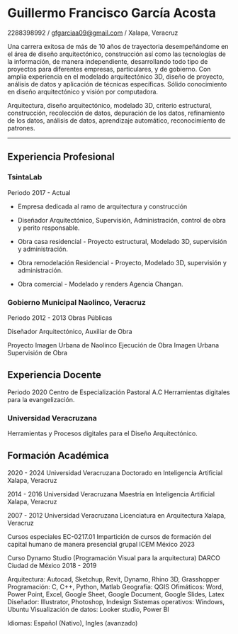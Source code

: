 # Guillermo Francisco García Acosta
2288398992 / gfgarciaa09@gmail.com / Xalapa, Veracruz

Una carrera exitosa de más de 10 años de trayectoria desempeñándome en el área de diseño arquitectónico, construcción así como las tecnologías de la información, de manera independiente, desarrollando todo tipo de proyectos para diferentes empresas, particulares, y de gobierno. Con amplia experiencia en el modelado arquitectónico 3D, diseño de proyecto, análisis de datos y aplicación de técnicas específicas. Sólido conocimiento en diseño arquitectónico y visión por computadora.

Arquitectura, diseño arquitectónico, modelado 3D, criterio estructural, construcción, recolección de datos, depuración de los datos, refinamiento de los datos, análisis de datos, aprendizaje automático, reconocimiento de patrones.

---

## Experiencia Profesional
### TsintaLab
Periodo 2017 - Actual
- Empresa dedicada al ramo de arquitectura y construcción

- Diseñador Arquitectónico, Supervisión, Administración, control de obra y perito responsable.

- Obra casa residencial - Proyecto estructural, Modelado 3D, supervisión y administración.
- Obra remodelación Residencial - Proyecto, Modelado 3D, supervisión y administración.
- Obra comercial - Modelado y renders Agencia Changan.

### Gobierno Municipal Naolinco, Veracruz
Periodo 2012 - 2013
Obras Públicas

Diseñador Arquitectónico, Auxiliar de Obra

Proyecto Imagen Urbana de Naolinco
Ejecución de Obra Imagen Urbana
Supervisión de Obra

## Experiencia Docente
Periodo 2020
Centro de Especialización Pastoral A.C
Herramientas digitales para la evangelización.

### Universidad Veracruzana
Herramientas y Procesos digitales para el Diseño Arquitectónico.

## Formación Académica
2020 - 2024
Universidad Veracruzana
Doctorado en Inteligencia Artificial
Xalapa, Veracruz

2014 - 2016
Universidad Veracruzana
Maestría en Inteligencia Artificial
Xalapa, Veracruz

2007 - 2012
Universidad Veracruzana
Licenciatura en Arquitectura
Xalapa, Veracruz

Cursos especiales
EC-0217.01
Impartición de cursos de formación del capital humano de manera presencial grupal
ICEM México
2023

Curso Dynamo Studio (Programación Visual para la arquitectura)
DARCO
Ciudad de México
2018 - 2019

Arquitectura: Autocad, Sketchup, Revit, Dynamo, Rhino 3D, Grasshopper
Programación: C, C++, Python, Matlab
Geografía: QGIS 
Ofimáticos: Word, Power Point, Excel, Google Sheet, Google Document, Google Slides, Latex
Diseñador: Illustrator, Photoshop, Indesign
Sistemas operativos: Windows, Ubuntu
Visualización de datos: Looker studio, Power BI

Idiomas: Español (Nativo), Ingles (avanzado)
